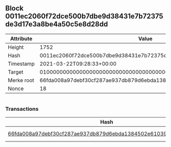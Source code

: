 ## Block 0011ec2060f72dce500b7dbe9d38431e7b72375de3d17e3a8be4a50c5e8d28dd

Attribute | Value
--- | ---
Height | 1752
Hash | 0011ec2060f72dce500b7dbe9d38431e7b72375de3d17e3a8be4a50c5e8d28dd
Timestamp | 2021-03-22T09:28:33+00:00
Target | 0100000000000000000000000000000000000000000000000000000000000000
Merke root | 66fda008a97debf30cf287ae937db879d6ebda1384502e61039cf8ae92bf2306
Nonce | 18

```

```

### Transactions

Hash | Amount
--- | ---
[66fda008a97debf30cf287ae937db879d6ebda1384502e61039cf8ae92bf2306](66fda008a97debf30cf287ae937db879d6ebda1384502e61039cf8ae92bf2306.md) | 10.00000000 SKEPTI 
